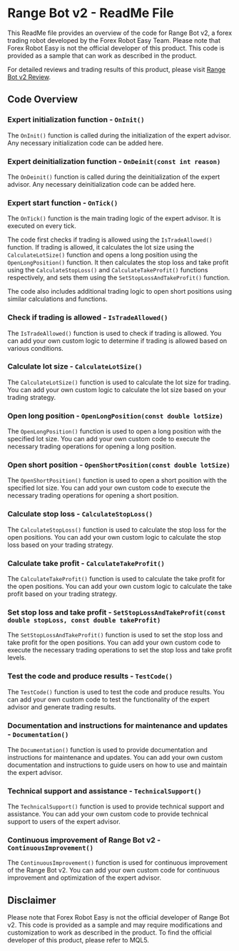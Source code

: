 # Range Bot v2 - ReadMe File

This ReadMe file provides an overview of the code for Range Bot v2, a forex trading robot developed by the Forex Robot Easy Team. Please note that Forex Robot Easy is not the official developer of this product. This code is provided as a sample that can work as described in the product.

For detailed reviews and trading results of this product, please visit [Range Bot v2 Review](https://forexroboteasy.com/forex-robot-review/range-bot-v2-review-top-forex-software-for-us-indices/).

## Code Overview

### Expert initialization function - `OnInit()`

The `OnInit()` function is called during the initialization of the expert advisor. Any necessary initialization code can be added here.

### Expert deinitialization function - `OnDeinit(const int reason)`

The `OnDeinit()` function is called during the deinitialization of the expert advisor. Any necessary deinitialization code can be added here.

### Expert start function - `OnTick()`

The `OnTick()` function is the main trading logic of the expert advisor. It is executed on every tick. 

The code first checks if trading is allowed using the `IsTradeAllowed()` function. If trading is allowed, it calculates the lot size using the `CalculateLotSize()` function and opens a long position using the `OpenLongPosition()` function. It then calculates the stop loss and take profit using the `CalculateStopLoss()` and `CalculateTakeProfit()` functions respectively, and sets them using the `SetStopLossAndTakeProfit()` function.

The code also includes additional trading logic to open short positions using similar calculations and functions.

### Check if trading is allowed - `IsTradeAllowed()`

The `IsTradeAllowed()` function is used to check if trading is allowed. You can add your own custom logic to determine if trading is allowed based on various conditions.

### Calculate lot size - `CalculateLotSize()`

The `CalculateLotSize()` function is used to calculate the lot size for trading. You can add your own custom logic to calculate the lot size based on your trading strategy.

### Open long position - `OpenLongPosition(const double lotSize)`

The `OpenLongPosition()` function is used to open a long position with the specified lot size. You can add your own custom code to execute the necessary trading operations for opening a long position.

### Open short position - `OpenShortPosition(const double lotSize)`

The `OpenShortPosition()` function is used to open a short position with the specified lot size. You can add your own custom code to execute the necessary trading operations for opening a short position.

### Calculate stop loss - `CalculateStopLoss()`

The `CalculateStopLoss()` function is used to calculate the stop loss for the open positions. You can add your own custom logic to calculate the stop loss based on your trading strategy.

### Calculate take profit - `CalculateTakeProfit()`

The `CalculateTakeProfit()` function is used to calculate the take profit for the open positions. You can add your own custom logic to calculate the take profit based on your trading strategy.

### Set stop loss and take profit - `SetStopLossAndTakeProfit(const double stopLoss, const double takeProfit)`

The `SetStopLossAndTakeProfit()` function is used to set the stop loss and take profit for the open positions. You can add your own custom code to execute the necessary trading operations to set the stop loss and take profit levels.

### Test the code and produce results - `TestCode()`

The `TestCode()` function is used to test the code and produce results. You can add your own custom code to test the functionality of the expert advisor and generate trading results.

### Documentation and instructions for maintenance and updates - `Documentation()`

The `Documentation()` function is used to provide documentation and instructions for maintenance and updates. You can add your own custom documentation and instructions to guide users on how to use and maintain the expert advisor.

### Technical support and assistance - `TechnicalSupport()`

The `TechnicalSupport()` function is used to provide technical support and assistance. You can add your own custom code to provide technical support to users of the expert advisor.

### Continuous improvement of Range Bot v2 - `ContinuousImprovement()`

The `ContinuousImprovement()` function is used for continuous improvement of the Range Bot v2. You can add your own custom code for continuous improvement and optimization of the expert advisor.

## Disclaimer

Please note that Forex Robot Easy is not the official developer of Range Bot v2. This code is provided as a sample and may require modifications and customization to work as described in the product. To find the official developer of this product, please refer to MQL5.
